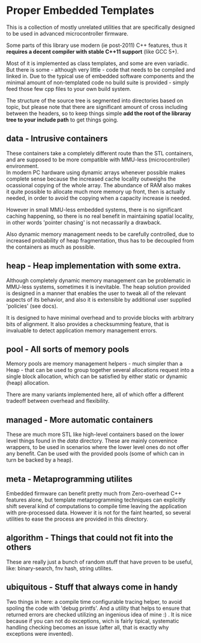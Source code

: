 Proper Embedded Templates
=========================

This is a collection of mostly unrelated utilities that are 
specifically designed to be used in advanced microcontroller firmware.

Some parts of this library use modern (ie post-2011) C++ features, thus it
**requires a decent compiler with stable C++11 support** (like GCC 5+).

Most of it is implemented as class templates, and some are even variadic.
But there is some - although very little - code that needs to be compiled and linked in.
Due to the typical use of embedded software components and the minimal 
amount of non-templated code no build suite is provided - simply feed those few cpp files to your own build system.

The structure of the source tree is segmented into directories based on topic, 
but please note that there are significant amount of cross including between the headers, 
so to keep things simple **add the root of the libraray tree to your include path** to get things going.

data - Intrusive containers
---------------------------

These containers take a completely different route than the STL containers, and are supposed to
be more compatible with MMU-less (microcontroller) environment.  
In modern PC hardware using dynamic arrays whenever possible makes complete sense because the 
increased cache locality outweighs the ocassional copying of the whole array.
The abundance of RAM also makes it quite possible to allocate much more memory up front, then is 
actually needed, in order to avoid the copying when a capacity increase is needed.

However in small MMU-less embedded systems, there is no significant caching happening,
so there is no real benefit in maintaining spatial locality, in other words 'pointer chasing'
is not necassarily a drawback.

Also dynamic memory management needs to be carefully controlled, due to increased probability
of heap fragmentation, thus has to be decoupled from the containers as much as possible.

heap - Heap implementation with some extra.
-------------------------------------------

Although completely dynamic memory management can be problematic in MMU-less systems, sometimes it is inevitable.
The heap solution provided is designed in a manner that enables the user to tweak all of the relevant aspects of 
its behavior, and also it is extensible by additional user supplied 'policies' (see docs).

It is designed to have minimal overhead and to provide blocks with arbitrary bits of alignment.
It also provides a checksumming feature, that is invaluable to detect application memory management errors.

pool - All sorts of memory pools
--------------------------------

Memory pools are memory management helpers - much simpler than a Heap - that can be used to group together several 
allocations request into a single block allocation, which can be satisfied by either static or dynamic (heap) allocation.

There are many variants implemented here, all of which offer a different tradeoff between overhead and flexibility.

managed - More automatic containers
-----------------------------------

These are much more STL like high-level containers based on the lower level things found in the _data_ directory.
These are mainly convenince wrappers, to be used in scenarios where the lower level ones do not offer any benefit.
Can be used with the provided pools (some of which can in turn be backed by a heap).

meta - Metaprogramming utilites 
-------------------------------

Embedded firmware can benefit pretty much from Zero-overhead C++ features alone, but template metaprogramming techniques
can explicitly shift several kind of computations to compile time leaving the application with pre-processed data.
However it is not for the faint hearted, so several utilities to ease the process are provided in this directory.

algorithm - Things that could not fit into the others
----------------------------------------------------

These are really just a bunch of random stuff that have proven to be useful, like: binary-search, fnv hash, string utilites.

ubiquitous - Stuff that always come in handy
--------------------------------------------

Two things in here: a compile time configurable tracing helper, to avoid spoling the code with 'debug printfs'.
And a utility that helps to ensure that returned errors are checked utilizing an ingenious idea of mine :) . 
It is nice because if you can not do exceptions, wich is fairly tipical, systematic handling checking becomes an 
issue (after all, that is exactly why exceptions were invented).
